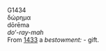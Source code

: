<body>
  <p>G1434<br>  δώρημα  <br> dōrēma  <br><i>do‘-ray-mah </i><br>From <a href="g1433.htm">1433</a>  a <i>bestowment:</i> - gift.<br></p>
 </body>